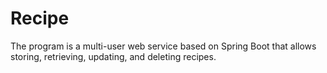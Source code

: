 # Recipe
The program is a multi-user web service based on Spring Boot that allows storing, retrieving, updating, and deleting recipes.
